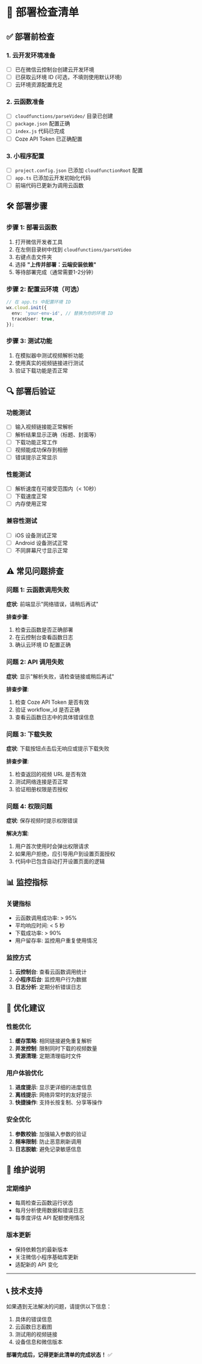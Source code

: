 # 🚀 部署检查清单

## ✅ 部署前检查

### 1. 云开发环境准备
- [ ] 已在微信云控制台创建云开发环境
- [ ] 已获取云环境 ID (可选，不填则使用默认环境)
- [ ] 云环境资源配置充足

### 2. 云函数准备
- [ ] `cloudfunctions/parseVideo/` 目录已创建
- [ ] `package.json` 配置正确
- [ ] `index.js` 代码已完成
- [ ] Coze API Token 已正确配置

### 3. 小程序配置
- [ ] `project.config.json` 已添加 `cloudfunctionRoot` 配置
- [ ] `app.ts` 已添加云开发初始化代码
- [ ] 前端代码已更新为调用云函数

## 🛠️ 部署步骤

### 步骤 1: 部署云函数
1. 打开微信开发者工具
2. 在左侧目录树中找到 `cloudfunctions/parseVideo`
3. 右键点击文件夹
4. 选择 **"上传并部署：云端安装依赖"**
5. 等待部署完成（通常需要1-2分钟）

### 步骤 2: 配置云环境（可选）
```typescript
// 在 app.ts 中配置环境 ID
wx.cloud.init({
  env: 'your-env-id', // 替换为你的环境 ID
  traceUser: true,
});
```

### 步骤 3: 测试功能
1. 在模拟器中测试视频解析功能
2. 使用真实的视频链接进行测试
3. 验证下载功能是否正常

## 🔍 部署后验证

### 功能测试
- [ ] 输入视频链接能正常解析
- [ ] 解析结果显示正确（标题、封面等）
- [ ] 下载功能正常工作
- [ ] 视频能成功保存到相册
- [ ] 错误提示正常显示

### 性能测试
- [ ] 解析速度在可接受范围内（< 10秒）
- [ ] 下载速度正常
- [ ] 内存使用正常

### 兼容性测试
- [ ] iOS 设备测试正常
- [ ] Android 设备测试正常
- [ ] 不同屏幕尺寸显示正常

## ⚠️ 常见问题排查

### 问题 1: 云函数调用失败
**症状**: 前端显示"网络错误，请稍后再试"

**排查步骤**:
1. 检查云函数是否正确部署
2. 在云控制台查看函数日志
3. 确认云环境 ID 配置正确

### 问题 2: API 调用失败
**症状**: 显示"解析失败，请检查链接或稍后再试"

**排查步骤**:
1. 检查 Coze API Token 是否有效
2. 验证 workflow_id 是否正确
3. 查看云函数日志中的具体错误信息

### 问题 3: 下载失败
**症状**: 下载按钮点击后无响应或提示下载失败

**排查步骤**:
1. 检查返回的视频 URL 是否有效
2. 测试网络连接是否正常
3. 验证相册权限是否授权

### 问题 4: 权限问题
**症状**: 保存视频时提示权限错误

**解决方案**:
1. 用户首次使用时会弹出权限请求
2. 如果用户拒绝，应引导用户到设置页面授权
3. 代码中已包含自动打开设置页面的逻辑

## 📊 监控指标

### 关键指标
- 云函数调用成功率: > 95%
- 平均响应时间: < 5 秒
- 下载成功率: > 90%
- 用户留存率: 监控用户重复使用情况

### 监控方式
1. **云控制台**: 查看云函数调用统计
2. **小程序后台**: 监控用户行为数据
3. **日志分析**: 定期分析错误日志

## 🔧 优化建议

### 性能优化
1. **缓存策略**: 相同链接避免重复解析
2. **并发控制**: 限制同时下载的视频数量
3. **资源清理**: 定期清理临时文件

### 用户体验优化
1. **进度提示**: 显示更详细的进度信息
2. **离线提示**: 网络异常时的友好提示
3. **快捷操作**: 支持长按复制、分享等操作

### 安全优化
1. **参数校验**: 加强输入参数的验证
2. **频率限制**: 防止恶意刷新调用
3. **日志脱敏**: 避免记录敏感信息

## 📝 维护说明

### 定期维护
- 每周检查云函数运行状态
- 每月分析使用数据和错误日志
- 每季度评估 API 配额使用情况

### 版本更新
- 保持依赖包的最新版本
- 关注微信小程序基础库更新
- 适配新的 API 变化

---

## 📞 技术支持

如果遇到无法解决的问题，请提供以下信息：
1. 具体的错误信息
2. 云函数日志截图
3. 测试用的视频链接
4. 设备信息和微信版本

**部署完成后，记得更新此清单的完成状态！** ✅